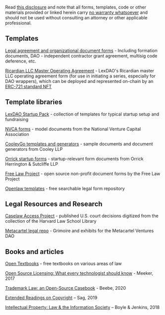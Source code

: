 Read [this disclosure](https://github.com/ErichDylus/Open-Source-Law/blob/main/Disclosure.md) and note that all forms, templates, code or other materials provided or linked herein carry [no warranty whatsoever](https://github.com/ErichDylus/Open-Source-Law/blob/main/LICENSE) and should not be used without consulting an attorney or other applicable professional.

## Templates

[Legal agreement and organizational document forms](https://github.com/ErichDylus/Open-Source-Law/tree/main/forms/legal) - Including formation documents, DAO - independent contractor grant agreement, multisig code deference, etc.

[Ricardian LLC Master Operating Agreement](https://github.com/lexDAO/Ricardian/blob/main/contracts/MasterOperatingAgreement.txt) - LexDAO's Ricardian master LLC operating agreement form (for use in initiating a series, especially for DAO wrappers), which can be deployed and represented on-chain by an [ERC-721 standard NFT](https://github.com/lexDAO/Ricardian/blob/main/contracts/RicardianLLC.sol)

## Template libraries

[LexDAO Startup Pack](https://github.com/lexDAO/LexCorpus/tree/master/contracts/startups) - collection of templates for typical startup setup and fundraising

[NVCA forms](https://nvca.org/model-legal-documents/) - model documents from the National Venture Capital Association

[CooleyGo templates and generators](https://www.cooleygo.com/documents/) - sample documents and document generators from Cooley LLP

[Orrick startup forms](https://www.orrick.com/en/Total-Access/Tool-Kit/Start-Up-Forms) - startup-relevant form documents from Orrick Herrington & Sutcliffe LLP

[Free Law Project](https://free.law/non-profit-documents/) - open source non-profit document forms by the Free Law Project 	

[Openlaw templates](https://lib.openlaw.io/web/default/templates) - free searchable legal form repository

## Legal Resources and Research

[Caselaw Access Project](https://case.law/) - published U.S. court decisions digitized from the collection of the Harvard Law School Library

[Metacartel legal repo](https://github.com/metacartel/MCV/tree/master/Legal) - Grimoire and exhibits for the Metacartel Ventures DAO

## Books and articles

[Open Textbooks](https://open.umn.edu/opentextbooks/subjects/law) - free textbooks on various areas of law

[Open Source Licensing: What every technologist should know](https://opensource.com/article/17/9/open-source-licensing) - Meeker, 2017

[Trademark Law: an Open-Source Casebook](http://tmcasebook.org/) - Beebe, 2020

[Extended Readings on Copyright](https://www.dropbox.com/s/gmcl8u0b7vnire1/ERoC%202019%20%28Consolidated%20August%205%2C%202019%29.pdf?dl=0) – Sag, 2019

[Intellectual Property: Law & the Information Society](https://web.law.duke.edu/cspd/casebook/) – Boyle & Jenkins, 2018
